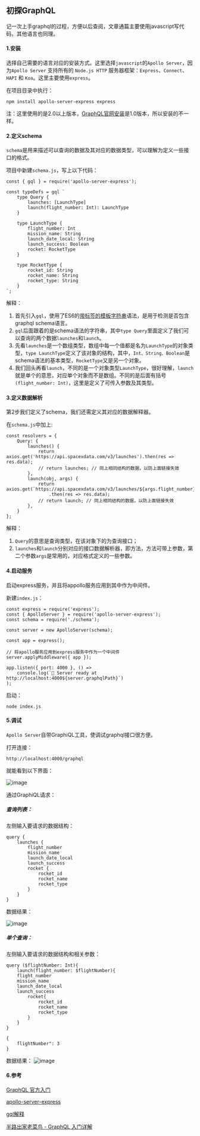 ## 初探GraphQL

记一次上手graphql的过程，方便以后查阅，文章通篇主要使用javascript写代码，其他语言也同理。

#### 1.安装

选择自己需要的语言对应的安装方式。这里选择`javascript`的`Apollo Server`，因为`Apollo Server` 支持所有的 `Node.js HTTP` 服务器框架：`Express`、`Connect`、`HAPI` 和 `Koa`。这里主要使用`express`。

在项目目录中执行：

```
npm install apollo-server-express express
```

注：这里使用的是2.0以上版本，[GraphQL官网安装](https://graphql.cn/code/#javascript)是1.0版本，所以安装的不一样。


#### 2.定义schema

`schema`是用来描述可以查询的数据及其对应的数据类型，可以理解为定义一些接口的格式。

项目中新建`schema.js`，写上以下代码：

```
const { gql } = require('apollo-server-express');

const typeDefs = gql `
    type Query {
        launches: [LaunchType]
        launch(flight_number: Int): LaunchType
    }

    type LaunchType {
        flight_number: Int
        mission_name: String
        launch_date_local: String
        launch_success: Boolean
        rocket: RocketType
    }

    type RocketType {
        rocket_id: String
        rocket_name: String
        rocket_type: String
    }
`;
```

解释：

1. 首先引入`gql`，使用了ES6的[带标签的模板字符串](https://developer.mozilla.org/en-US/docs/Web/JavaScript/Reference/Template_literals#Tagged_templates)语法，是用于检测是否包含graphql schema语言。
2. `gql`后面跟着的是schema语法的字符串，其中`type Query`里面定义了我们可以查询的两个数据`launches`和`launch`。
3. 先看`launches`是一个数组类型，数组中每一个值都是名为`LaunchType`的对象类型，`type LaunchType`定义了该对象的结构，其中，`Int、String、Boolean`是schema语法的基本类型，`RocketType`又是另一个对象。
4. 我们回头再看`launch`，不同的是一个对象类型`LaunchType`，很好理解，`launch`就是单个的意思，对应单个对象而不是数组。不同的是后面有括号`(flight_number: Int)`，这里是定义了可传入参数及其类型。

#### 3.定义数据解析

第2步我们定义了schema，我们还需定义其对应的数据解释器。

在`schema.js`中加上:

```
const resolvers = {
    Query: {
        launches() {
            return axios.get('https://api.spacexdata.com/v3/launches').then(res => res.data);
            // return launches; // 同上相同结构的数据，以防上面链接失效
        },
        launch(obj, args) {
            return axios.get(`https://api.spacexdata.com/v3/launches/${args.flight_number}`)
                .then(res => res.data);
            // return launch; // 同上相同结构的数据，以防上面链接失效
        },
    }
};
```

解释：
1. `Query`的意思是查询类型，在该对象下的为查询接口；
2. `launches`和`launch`分别对应的接口数据解析器，即方法，方法可带上参数，第二个参数`args`是常用的，对应格式定义的一些参数。

#### 4.启动服务

启动express服务，并且将appollo服务应用到其中作为中间件。

新建`index.js`：

```
const express = require('express');
const { ApolloServer } = require('apollo-server-express');
const schema = require('./schema');

const server = new ApolloServer(schema);

const app = express();

// 将apollo服务应用到express服务中作为一个中间件
server.applyMiddleware({ app });

app.listen({ port: 4000 }, () =>
    console.log(`🚀 Server ready at http://localhost:4000${server.graphqlPath}`)
);
```

启动：

```
node index.js
```

#### 5.调试

`Apollo Server`自带GraphiQL工具，使调试graphql接口很方便。

打开连接：

```
http://localhost:4000/graphql
```

就能看到以下界面：

![image](http://note.youdao.com/yws/public/resource/24ee1a87656cc552f96d22f4e28e5297/xmlnote/03553A6AD9B9481D872C44F7F8896FA9/10210)

通过GraphiQL请求：

##### 查询列表：

左侧输入要请求的数据结构：
```
query {
	launches {
	    flight_number
        mission_name
        launch_date_local
        launch_success
        rocket {
            rocket_id
            rocket_name
            rocket_type
        }
    }
}
```

数据结果：

![image](http://note.youdao.com/yws/public/resource/24ee1a87656cc552f96d22f4e28e5297/xmlnote/6EEE1C110EC14AF8A24D865F214C4C80/10214)

##### 单个查询：

左侧输入要请求的数据结构和相关参数：

```
query ($flightNumber: Int){
    launch(flight_number: $flightNumber){
    flight_number
    mission_name
    launch_date_local
    launch_success
        rocket{
            rocket_id
            rocket_name
            rocket_type
        }
    }
}
```

```
{
    flightNumber": 3
}
```

数据结果：
![image](http://note.youdao.com/yws/public/resource/24ee1a87656cc552f96d22f4e28e5297/xmlnote/1441FD35E7D349C9B17E3A370EF75D0D/10212)

#### 6.参考

[GraphQL 官方入门](https://graphql.cn/learn/schema/)

[apollo-server-express](https://www.npmjs.com/package/apollo-server-express)

[gql解释](https://www.apollographql.com/docs/apollo-server/api/apollo-server/#gql)

[半路出家老菜鸟 - GraphQL 入门详解](https://segmentfault.com/a/1190000017766370#articleHeader6)

